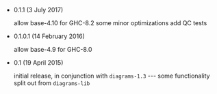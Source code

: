 * 0.1.1 (3 July 2017)

  allow base-4.10 for GHC-8.2
  some minor optimizations
  add QC tests

* 0.1.0.1 (14 February 2016)

  allow base-4.9 for GHC-8.0

* 0.1 (19 April 2015)

  initial release, in conjunction with `diagrams-1.3` --- some
  functionality split out from `diagrams-lib`
